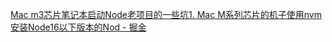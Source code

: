 [Mac m3芯片笔记本启动Node老项目的一些坑1. Mac M系列芯片的机子使用nvm安装Node16以下版本的Nod - 掘金](碎片整理/剪藏/Mac%20m3芯片笔记本启动Node老项目的一些坑1.%20Mac%20M系列芯片的机子使用nvm安装Node16以下版本的Nod%20-%20掘金.md)